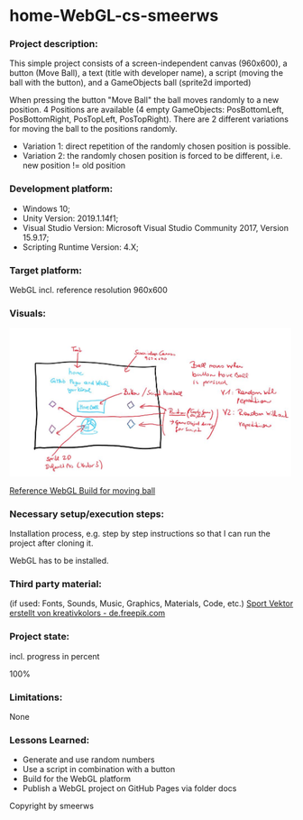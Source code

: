 # home-WebGL-cs-smeerws

### Project description: 
This simple project consists of a screen-independent canvas (960x600), 
a button (Move Ball), a text (title with developer name), a script (moving the ball with the button), 
and a GameObjects ball (sprite2d imported)

When pressing the button "Move Ball" the ball moves randomly to a new position. 
4 Positions are available (4 empty GameObjects: PosBottomLeft, PosBottomRight, PosTopLeft, PosTopRight).
There are 2 different variations for moving the ball to the positions randomly.
* Variation 1: direct repetition of the randomly chosen position is possible.
* Variation 2: the randomly chosen position is forced to be different, i.e. new position != old position  

### Development platform: 
* Windows 10; 
* Unity Version: 2019.1.14f1; 
* Visual Studio Version: Microsoft Visual Studio Community 2017, Version 15.9.17;
* Scripting Runtime Version: 4.X;

### Target platform: 
WebGL incl. reference resolution 960x600 

### Visuals: 
<div>
<img src = "./Screenshots/sketch-moving-ball.jpg" width = "500">
</div>

<a href="https://5ahmnm1920mtin-3h.github.io/home-WebGL-movingBall-smeerws/">Reference WebGL Build for moving ball</a>

### Necessary setup/execution steps: 
Installation process, e.g. step by step instructions so that I can run the project after cloning it.

WebGL has to be installed.

### Third party material: 
(if used: Fonts, Sounds, Music, Graphics, Materials, Code, etc.)
<a href="https://de.freepik.com/fotos-vektoren-kostenlos/sport">Sport Vektor erstellt von kreativkolors - de.freepik.com</a>

### Project state: 
incl. progress in percent

100%

### Limitations: 
None

### Lessons Learned: 
* Generate and use random numbers
* Use a script in combination with a button
* Build for the WebGL platform
* Publish a WebGL project on GitHub Pages via folder docs


Copyright by smeerws

